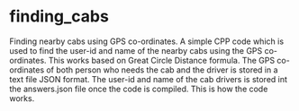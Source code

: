 # finding_cabs
Finding nearby cabs using GPS co-ordinates.
A simple CPP code which is used to find the user-id and name of the nearby cabs using the GPS co-ordinates. This works based on Great Circle Distance formula. The GPS co-ordinates of both person who needs the cab and the driver is stored in a text file JSON format. The user-id and name of the cab drivers is stored int the answers.json file once the code is compiled. This is how the code works.
